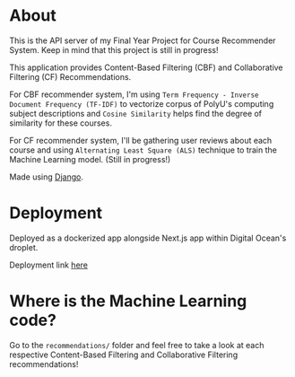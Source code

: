 # About

This is the API server of my Final Year Project for Course Recommender System. Keep in mind that this project is still in progress!

This application provides Content-Based Filtering (CBF) and Collaborative Filtering (CF) Recommendations.

For CBF recommender system, I'm using `Term Frequency - Inverse Document Frequency (TF-IDF)` to vectorize corpus of PolyU's computing subject descriptions and `Cosine Similarity` helps find the degree of similarity for these courses.

For CF recommender system, I'll be gathering user reviews about each course and using `Alternating Least Square (ALS)` technique to train the Machine Learning model. (Still in progress!)

Made using [Django](https://www.djangoproject.com/).

# Deployment

Deployed as a dockerized app alongside Next.js app within Digital Ocean's droplet.

Deployment link [here](https://capstone-api.nbenedictcodes.com)

# Where is the Machine Learning code?

Go to the `recommendations/` folder and feel free to take a look at each respective Content-Based Filtering and Collaborative Filtering recommendations!
